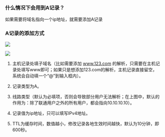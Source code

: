 ### 什么情况下会用到A记录？

如果需要将域名指向一个ip地址，就需要添加A记录


### A记录的添加方式

![](http://imgcache.tcecqpoc.fsphere.cn/image/mccdn.qcloud.com/static/img/c1aa0b88e7ad1f6b571ed14ad7224667/A-1.png)

![](http://imgcache.tcecqpoc.fsphere.cn/image/mccdn.qcloud.com/static/img/a329e052630d5e1684083e2deb917cd6/A-2.png)

1. 主机记录处填子域名（比如需要添加 www.123.com 的解析，只需要在主机记录处填写www即可；如果只是想添加123.com的解析，主机记录直接留空，系统会自动填一个“@”到输入框内）。

2. 记录类型为A。

3. 线路类型（默认为必填项，否则会导致部分用户无法解析；在上图中，默认的作用为：除了联通用户之外的所有用户，都会指向10.10.10.10）。

4. 记录值为ip地址，只可以填写IPv4地址。

5. TTL为缓存时间，数值越小，修改记录各地生效时间越快，默认为10分钟，即600秒。
